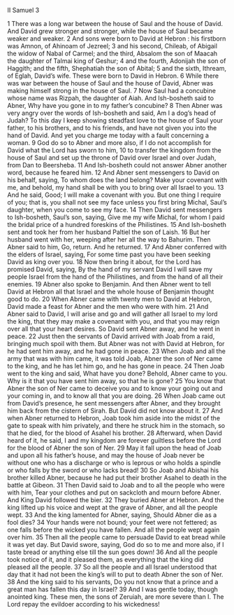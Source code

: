 II Samuel 3

1	There was a long war between the house of Saul and the house of David. And David grew stronger and stronger, while the house of Saul became weaker and weaker.
2	And sons were born to David at Hebron : his firstborn was Amnon, of Ahinoam of Jezreel;
3	and his second, Chileab, of Abigail the widow of Nabal of Carmel; and the third, Absalom the son of Maacah the daughter of Talmai king of Geshur;
4	and the fourth, Adonijah the son of Haggith; and the fifth, Shephatiah the son of Abital;
5	and the sixth, Ithream, of Eglah, David’s wife. These were born to David in Hebron.
6	While there was war between the house of Saul and the house of David, Abner was making himself strong in the house of Saul.
7	Now Saul had a concubine whose name was Rizpah, the daughter of Aiah. And Ish-bosheth said to Abner, Why have you gone in to my father’s concubine?
8	Then Abner was very angry over the words of Ish-bosheth and said, Am I a dog’s head of Judah? To this day I keep showing steadfast love to the house of Saul your father, to his brothers, and to his friends, and have not given you into the hand of David. And yet you charge me today with a fault concerning a woman.
9	God do so to Abner and more also, if I do not accomplish for David what the Lord has sworn to him,
10	to transfer the kingdom from the house of Saul and set up the throne of David over Israel and over Judah, from Dan to Beersheba.
11	And Ish-bosheth could not answer Abner another word, because he feared him.
12	And Abner sent messengers to David on his behalf, saying, To whom does the land belong? Make your covenant with me, and behold, my hand shall be with you to bring over all Israel to you.
13	And he said, Good; I will make a covenant with you. But one thing I require of you; that is, you shall not see my face unless you first bring Michal, Saul’s daughter, when you come to see my face.
14	Then David sent messengers to Ish-bosheth, Saul’s son, saying, Give me my wife Michal, for whom I paid the bridal price of a hundred foreskins of the Philistines.
15	And Ish-bosheth sent and took her from her husband Paltiel the son of Laish.
16	But her husband went with her, weeping after her all the way to Bahurim. Then Abner said to him, Go, return. And he returned.
17	And Abner conferred with the elders of Israel, saying, For some time past you have been seeking David as king over you.
18	Now then bring it about, for the Lord has promised David, saying, By the hand of my servant David I will save my people Israel from the hand of the Philistines, and from the hand of all their enemies.
19	Abner also spoke to Benjamin. And then Abner went to tell David at Hebron all that Israel and the whole house of Benjamin thought good to do.
20	When Abner came with twenty men to David at Hebron, David made a feast for Abner and the men who were with him.
21	And Abner said to David, I will arise and go and will gather all Israel to my lord the king, that they may make a covenant with you, and that you may reign over all that your heart desires. So David sent Abner away, and he went in peace.
22	Just then the servants of David arrived with Joab from a raid, bringing much spoil with them. But Abner was not with David at Hebron, for he had sent him away, and he had gone in peace.
23	When Joab and all the army that was with him came, it was told Joab, Abner the son of Ner came to the king, and he has let him go, and he has gone in peace.
24	Then Joab went to the king and said, What have you done? Behold, Abner came to you. Why is it that you have sent him away, so that he is gone?
25	You know that Abner the son of Ner came to deceive you and to know your going out and your coming in, and to know all that you are doing.
26	When Joab came out from David’s presence, he sent messengers after Abner, and they brought him back from the cistern of Sirah. But David did not know about it.
27	And when Abner returned to Hebron, Joab took him aside into the midst of the gate to speak with him privately, and there he struck him in the stomach, so that he died, for the blood of Asahel his brother.
28	Afterward, when David heard of it, he said, I and my kingdom are forever guiltless before the Lord for the blood of Abner the son of Ner.
29	May it fall upon the head of Joab and upon all his father’s house, and may the house of Joab never be without one who has a discharge or who is leprous or who holds a spindle or who falls by the sword or who lacks bread!
30	So Joab and Abishai his brother killed Abner, because he had put their brother Asahel to death in the battle at Gibeon.
31	Then David said to Joab and to all the people who were with him, Tear your clothes and put on sackcloth and mourn before Abner. And King David followed the bier.
32	They buried Abner at Hebron. And the king lifted up his voice and wept at the grave of Abner, and all the people wept.
33	And the king lamented for Abner, saying, Should Abner die as a fool dies?
34	Your hands were not bound; your feet were not fettered; as one falls before the wicked you have fallen. And all the people wept again over him.
35	Then all the people came to persuade David to eat bread while it was yet day. But David swore, saying, God do so to me and more also, if I taste bread or anything else till the sun goes down!
36	And all the people took notice of it, and it pleased them, as everything that the king did pleased all the people.
37	So all the people and all Israel understood that day that it had not been the king’s will to put to death Abner the son of Ner.
38	And the king said to his servants, Do you not know that a prince and a great man has fallen this day in Israel?
39	And I was gentle today, though anointed king. These men, the sons of Zeruiah, are more severe than I. The Lord repay the evildoer according to his wickedness!

